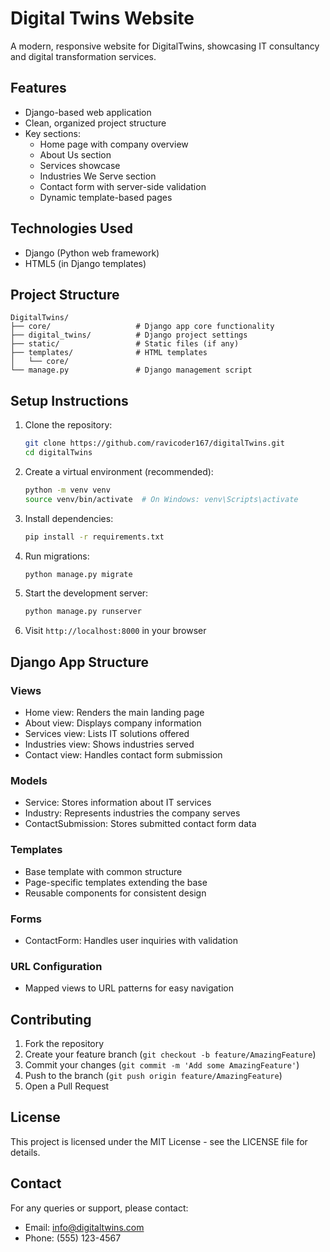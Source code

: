 # Digital Twins Website

A modern, responsive website for DigitalTwins, showcasing IT consultancy and digital transformation services.

## Features

- Django-based web application
- Clean, organized project structure
- Key sections:
  - Home page with company overview
  - About Us section
  - Services showcase
  - Industries We Serve section
  - Contact form with server-side validation
  - Dynamic template-based pages

## Technologies Used

- Django (Python web framework)
- HTML5 (in Django templates)

## Project Structure

```
DigitalTwins/
├── core/                   # Django app core functionality
├── digital_twins/          # Django project settings
├── static/                 # Static files (if any)
├── templates/              # HTML templates
│   └── core/
└── manage.py               # Django management script
```

## Setup Instructions

1. Clone the repository:
   ```bash
   git clone https://github.com/ravicoder167/digitalTwins.git
   cd digitalTwins
   ```

2. Create a virtual environment (recommended):
   ```bash
   python -m venv venv
   source venv/bin/activate  # On Windows: venv\Scripts\activate
   ```

3. Install dependencies:
   ```bash
   pip install -r requirements.txt
   ```

4. Run migrations:
   ```bash
   python manage.py migrate
   ```

5. Start the development server:
   ```bash
   python manage.py runserver
   ```

6. Visit `http://localhost:8000` in your browser

## Django App Structure

### Views
- Home view: Renders the main landing page
- About view: Displays company information
- Services view: Lists IT solutions offered
- Industries view: Shows industries served
- Contact view: Handles contact form submission

### Models
- Service: Stores information about IT services
- Industry: Represents industries the company serves
- ContactSubmission: Stores submitted contact form data

### Templates
- Base template with common structure
- Page-specific templates extending the base
- Reusable components for consistent design

### Forms
- ContactForm: Handles user inquiries with validation

### URL Configuration
- Mapped views to URL patterns for easy navigation

## Contributing

1. Fork the repository
2. Create your feature branch (`git checkout -b feature/AmazingFeature`)
3. Commit your changes (`git commit -m 'Add some AmazingFeature'`)
4. Push to the branch (`git push origin feature/AmazingFeature`)
5. Open a Pull Request

## License

This project is licensed under the MIT License - see the LICENSE file for details.

## Contact

For any queries or support, please contact:
- Email: info@digitaltwins.com
- Phone: (555) 123-4567
